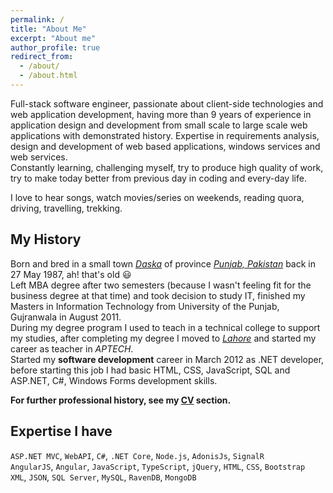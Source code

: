 ```yaml
---
permalink: /
title: "About Me"
excerpt: "About me"
author_profile: true
redirect_from: 
  - /about/
  - /about.html
---
```


Full-stack software engineer, passionate about client-side technologies and web application development, having more than 9 years of experience in application design and development from small scale to large scale web applications with demonstrated history. Expertise in requirements analysis, design and development of web based applications, windows services and web services.<br>
Constantly learning, challenging myself, try to produce high quality of work, try to make today better from previous day in coding and every-day life.

I love to hear songs, watch movies/series on weekends, reading quora, driving, travelling, trekking.

My History
---
Born and bred in a small town <a href="https://en.wikipedia.org/wiki/Daska" target="_blank">*Daska*</a> of province <a href="https://en.wikipedia.org/wiki/Punjab,_Pakistan" target="_blank">*Punjab, Pakistan*</a> back in 27 May 1987, ah! that's old 😃<br>
Left MBA degree after two semesters (because I wasn't feeling fit for the business degree at that time) and took decision to study IT, finished my Masters in Information Technology from University of the Punjab, Gujranwala in August 2011.<br>
During my degree program I used to teach in a technical college to support my studies, after completing my degree I moved to <a href="https://en.wikipedia.org/wiki/Lahore" target="_blank">*Lahore*</a> and started my career as teacher in *APTECH*.<br>
Started my **software development** career in March 2012 as .NET developer, before starting this job I had basic HTML, CSS, JavaScript, SQL and ASP.NET, C#, Windows Forms development skills.

**For further professional history, see my [CV](/cv/) section.**

Expertise I have
---
`ASP.NET MVC`, `WebAPI`, `C#`, `.NET Core`, `Node.js`, `AdonisJs`, `SignalR`<br>
`AngularJS`, `Angular`, `JavaScript`, `TypeScript`, `jQuery`, `HTML`, `CSS`, `Bootstrap`<br>
`XML`, `JSON`, `SQL Server`, `MySQL`, `RavenDB`, `MongoDB` 
